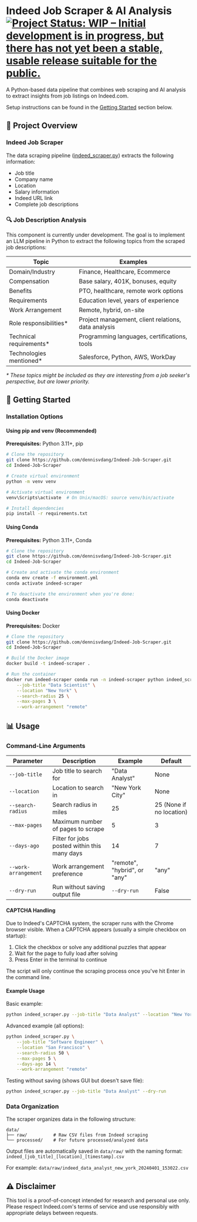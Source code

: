 # Indeed Job Scraper & AI Analysis [![Project Status: WIP – Initial development is in progress, but there has not yet been a stable, usable release suitable for the public.](https://www.repostatus.org/badges/latest/wip.svg)](https://www.repostatus.org/#wip)

A Python-based data pipeline that combines web scraping and AI analysis to extract insights from job listings on Indeed.com.

Setup instructions can be found in the [Getting Started](#-getting-started) section below.

## 🚀 Project Overview

### Indeed Job Scraper

The data scraping pipeline ([indeed_scraper.py](./indeed_scraper.py)) extracts the following information:

- Job title
- Company name
- Location
- Salary information
- Indeed URL link
- Complete job descriptions

### 🔍 Job Description Analysis

This component is currently under development. The goal is to implement an LLM pipeline in Python to extract the following topics from the scraped job descriptions:

| Topic | Examples |
|----------|----------|
| Domain/Industry | Finance, Healthcare, Ecommerce |
| Compensation | Base salary, 401K, bonuses, equity |
| Benefits | PTO, healthcare, remote work options |
| Requirements | Education level, years of experience |
| Work Arrangement | Remote, hybrid, on-site |
| Role responsibilities* | Project management, client relations, data analysis |
| Technical requirements* | Programming languages, certifications, tools |
| Technologies mentioned* | Salesforce, Python, AWS, WorkDay |

*\* These topics might be included as they are interesting from a job seeker's perspective, but are lower priority.*

## 🏁 Getting Started

### Installation Options

#### Using pip and venv (Recommended)

**Prerequisites:** Python 3.11+, pip

```bash
# Clone the repository
git clone https://github.com/dennisvdang/Indeed-Job-Scraper.git
cd Indeed-Job-Scraper

# Create virtual environment
python -m venv venv

# Activate virtual environment
venv\Scripts\activate  # On Unix/macOS: source venv/bin/activate

# Install dependencies
pip install -r requirements.txt
```

#### Using Conda

**Prerequisites:** Python 3.11+, Conda

```bash
# Clone the repository
git clone https://github.com/dennisvdang/Indeed-Job-Scraper.git
cd Indeed-Job-Scraper

# Create and activate the conda environment
conda env create -f environment.yml
conda activate indeed-scraper

# To deactivate the environment when you're done:
conda deactivate
```

#### Using Docker

**Prerequisites:** Docker

```bash
# Clone the repository
git clone https://github.com/dennisvdang/Indeed-Job-Scraper.git
cd Indeed-Job-Scraper

# Build the Docker image
docker build -t indeed-scraper .

# Run the container
docker run indeed-scraper conda run -n indeed-scraper python indeed_scraper.py \
    --job-title "Data Scientist" \
    --location "New York" \
    --search-radius 25 \
    --max-pages 3 \
    --work-arrangement "remote"
```

## 📊 Usage

### Command-Line Arguments

| Parameter | Description | Example | Default |
|-----------|-------------|---------|---------|
| `--job-title` | Job title to search for | "Data Analyst" | None |
| `--location` | Location to search in | "New York City" | None |
| `--search-radius` | Search radius in miles | 25 | 25 (None if no location) |
| `--max-pages` | Maximum number of pages to scrape | 5 | 3 |
| `--days-ago` | Filter for jobs posted within this many days | 14 | 7 |
| `--work-arrangement` | Work arrangement preference | "remote", "hybrid", or "any" | "any" |
| `--dry-run` | Run without saving output file | `--dry-run` | False |

#### CAPTCHA Handling

Due to Indeed's CAPTCHA system, the scraper runs with the Chrome browser visible. When a CAPTCHA appears (usually a simple checkbox on startup):

1. Click the checkbox or solve any additional puzzles that appear
2. Wait for the page to fully load after solving
3. Press Enter in the terminal to continue

The script will only continue the scraping process once you've hit Enter in the command line.

#### Example Usage

Basic example:
```bash
python indeed_scraper.py --job-title "Data Analyst" --location "New York City"
```

Advanced example (all options):
```bash
python indeed_scraper.py \
    --job-title "Software Engineer" \
    --location "San Francisco" \
    --search-radius 50 \
    --max-pages 5 \
    --days-ago 14 \
    --work-arrangement "remote"
```

Testing without saving (shows GUI but doesn't save file):
```bash
python indeed_scraper.py --job-title "Data Analyst" --dry-run
```

### Data Organization

The scraper organizes data in the following structure:
```
data/
├── raw/          # Raw CSV files from Indeed scraping
└── processed/    # For future processed/analyzed data
```

Output files are automatically saved in `data/raw/` with the naming format:
`indeed_[job_title]_[location]_[timestamp].csv`

For example:
`data/raw/indeed_data_analyst_new_york_20240401_153022.csv`

## ⚠️ Disclaimer

This tool is a proof-of-concept intended for research and personal use only. Please respect Indeed.com's terms of service and use responsibly with appropriate delays between requests.